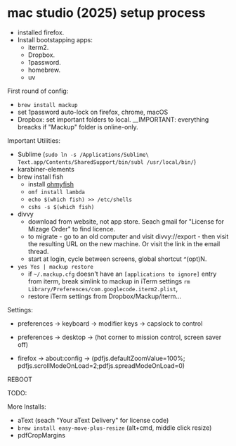 # mac studio (2025) setup process

* installed firefox.
* Install bootstapping apps:
  * iterm2.
  * Dropbox.
  * 1password.
  * homebrew.
  * uv

First round of config:
 * `brew install mackup`
 * set 1password auto-lock on firefox, chrome, macOS
 * Dropbox: set important folders to local. __IMPORTANT: everything breacks if "Mackup" folder is online-only.
 
Important Utilities:
 * Sublime (`sudo ln -s /Applications/Sublime\ Text.app/Contents/SharedSupport/bin/subl /usr/local/bin/`)
 * karabiner-elements
 * brew install fish
   * install [ohmyfish](https://github.com/oh-my-fish/oh-my-fish)
   * `omf install lambda`
   * `echo $(which fish) >> /etc/shells`
   * `cshs -s $(which fish)`
 * divvy 
    * download from website, not app store. Seach gmail for "License for Mizage Order" to find licence.
    * to migrate - go to an old computer and visit divvy://export - then visit the resulting URL on the new machine. Or visit the link in the email thread.
    * start at login, cycle between screens, global shortcut ^(opt)N.
 * `yes Yes | mackup restore`
    * if `~/.mackup.cfg` doesn't have an `[applications to ignore]` entry from iterm, break simlink to mackup in iTerm settings `rm Library/Preferences/com.googlecode.iterm2.plist`,
    * restore iTerm settings from Dropbox/Mackup/iterm...
  
Settings:
  * preferences -> keyboard -> modifier keys -> capslock to control
  * preferences -> desktop -> (hot corner to mission control, screen saver off)

  * firefox -> about:config -> (pdfjs.defaultZoomValue=100%; pdfjs.scrollModeOnLoad=2;pdfjs.spreadModeOnLoad=0)

REBOOT

TODO:

More Installs:
 * aText (seach "Your aText Delivery" for license code)
 * `brew install easy-move-plus-resize` (alt+cmd, middle click resize)
 * pdfCropMargins
